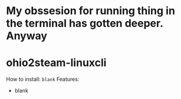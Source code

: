 # My obssesion for running thing in the terminal has gotten deeper. Anyway
# ohio2steam-linuxcli
How to install:
`blank`
Features:
* blank
